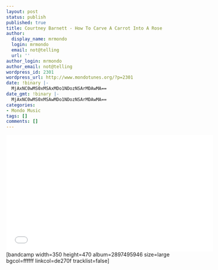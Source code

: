 ```yaml
---
layout: post
status: publish
published: true
title: Courtney Barnett - How To Carve A Carrot Into A Rose
author:
  display_name: mrmondo
  login: mrmondo
  email: not@telling
  url: ''
author_login: mrmondo
author_email: not@telling
wordpress_id: 2301
wordpress_url: http://www.mondotunes.org/?p=2301
date: !binary |-
  MjAxNC0wMS0xMSAxMDo1NDozNSArMDAwMA==
date_gmt: !binary |-
  MjAxNC0wMS0xMSAwMDo1NDozNSArMDAwMA==
categories:
- Mondo Music
tags: []
comments: []
---
```

<iframe width="560" height="315" src="//www.youtube.com/embed/bcnIhzaDTd0" frameborder="0"> </iframe>
[bandcamp width=350 height=470 album=2897495946 size=large bgcol=ffffff linkcol=de270f tracklist=false]
